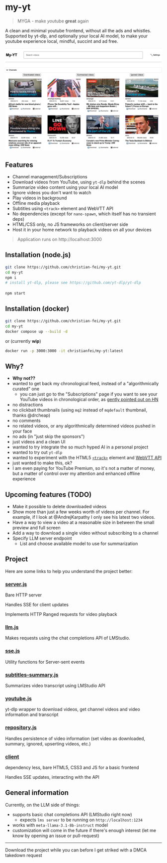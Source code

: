 # my-yt

> MYGA - make *you*tube **great** again

A clean and minimal youtube frontend, without all the ads and whistles.
Supported by yt-dlp, and optionally your local AI model, to make your youtube experience local, mindful, succint and ad free.

![preview my-yt](/preview.png)

## Features

- Channel management/Subscriptions
- Download videos from YouTube, using `yt-dlp` behind the scenes
- Summarize video content using your local AI model
- Ignore videos you don't want to watch
- Play videos in background
- Offline media playback
- Subtitles using `<track>` element and WebVTT API
- No dependencies (except for `nano-spawn`, which itself has no transient deps)
- HTML/CSS only, no JS frameworks on client/server side
- Host it in your home network to playback videos on all your devices



> Application runs on http://localhost:3000 

## Installation (node.js)

```bash
git clone https://github.com/christian-fei/my-yt.git
cd my-yt
npm i
# install yt-dlp, please see https://github.com/yt-dlp/yt-dlp

npm start
```

## Installation (docker)

```bash
git clone https://github.com/christian-fei/my-yt.git
cd my-yt
docker compose up --build -d
```

or (currently **wip**)

```bash
docker run -p 3000:3000 -it christianfei/my-yt:latest
```


## Why?

- **Why not??**
- wanted to get back my chronological feed, instead of a "algorithmically curated" one
  - you can just go to the "Subscriptions" page if you want to see your YouTube videos in chronological order, as [gently pointed out on HN](https://news.ycombinator.com/item?id=43374730)
- no distractions
- no clickbait thumbnails (using `mq2` instead of `mqdefault` thumbnail, thanks @drcheap)
- no comments
- no related videos, or any algorithmically determined videos pushed in your face
- no ads (in "just skip the sponsors")
- just videos and a clean UI
- wanted to try integrate the so much hyped AI in a personal project
- wanted to try out `yt-dlp`
- wanted to experiment with the HTML5 [`<track>`](https://developer.mozilla.org/en-US/docs/Web/HTML/Element/track) element and [WebVTT API](https://developer.mozilla.org/en-US/docs/Web/API/WebVTT_API)
- just wanted to make this, ok?
- I am even paying for YouTube Premium, so it's not a matter of money, but a matter of control over my attention and enhanced offline experience


## Upcoming features (TODO)

- Make it possible to delete downloaded videos
- Show more than just a few weeks worth of videos per channel. For example, if I look at @AndrejKarpathy I only see his latest two videos.
- Have a way to view a video at a reasonable size in between the small preview and full screen
- Add a way to download a single video without subscribing to a channel
- Specify LLM server endpoint
  - List and choose available model to use for summarization


## Project

Here are some links to help you understand the project better:

### [server.js](https://github.com/christian-fei/my-yt/blob/main/lib/server.js)

Bare HTTP server

Handles SSE for client updates

Implements HTTP Ranged requests for video playback

### [llm.js](https://github.com/christian-fei/my-yt/blob/main/lib/llm.js)

Makes requests using the chat completions API of LMStudio.

### [sse.js](https://github.com/christian-fei/my-yt/blob/main/lib/sse.js)

Utility functions for Server-sent events

### [subtitles-summary.js](https://github.com/christian-fei/my-yt/blob/main/lib/subtitles-summary.js)

Summarizes video transcript using LMStudio API

### [youtube.js](https://github.com/christian-fei/my-yt/blob/main/lib/youtube.js)

yt-dlp wrapper to download videos, get channel videos and video information and transcript

### [repository.js](https://github.com/christian-fei/my-yt/blob/main/lib/repository.js)

Handles persistence of video information (set video as downloaded, summary, ignored, upserting videos, etc.)

### [client](https://github.com/christian-fei/my-yt/tree/main/client)

dependency less, bare HTML5, CSS3 and JS for a basic frontend

Handles SSE updates, interacting with the API

## General information

Currently, on the LLM side of things:

- supports basic chat completions API (LMStudio right now)
  - expects `lms server` to be running on `http://localhost:1234`
- works with `meta-llama-3.1-8b-instruct` model
- customization will come in the future if there's enough interest (let me know by opening an issue or pull-request)


---

Download the project while you can before I get striked with a DMCA takedown request